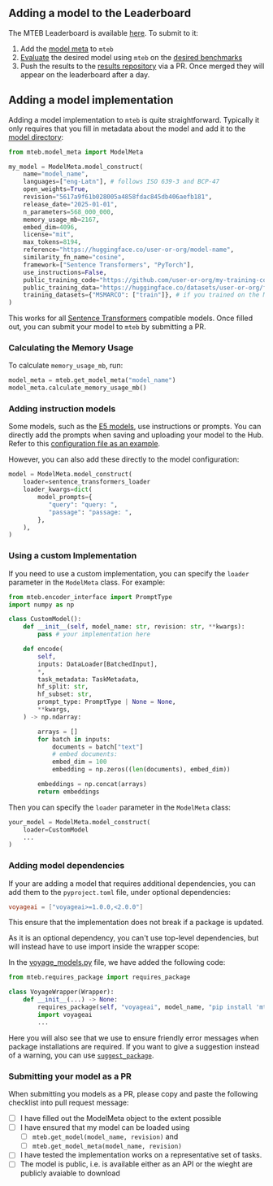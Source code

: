 ## Adding a model to the Leaderboard

The MTEB Leaderboard is available [here](https://huggingface.co/spaces/mteb/leaderboard). To submit to it:

1. Add the [model meta](https://github.com/embeddings-benchmark/mteb/blob/main/docs/adding_a_model.md#adding-a-model-implementation) to `mteb`
2. [Evaluate](https://github.com/embeddings-benchmark/mteb/blob/main/docs/usage/usage.md#evaluating-a-model) the desired model using `mteb` on the [desired benchmarks](https://github.com/embeddings-benchmark/mteb/blob/main/docs/usage/usage.md#selecting-a-benchmark)
3. Push the results to the [results repository](https://github.com/embeddings-benchmark/results) via a PR. Once merged they will appear on the leaderboard after a day.


## Adding a model implementation

Adding a model implementation to `mteb` is quite straightforward.
Typically it only requires that you fill in metadata about the model and add it to the [model directory](../mteb/models/):

```python
from mteb.model_meta import ModelMeta

my_model = ModelMeta.model_construct(
    name="model_name",
    languages=["eng-Latn"], # follows ISO 639-3 and BCP-47
    open_weights=True,
    revision="5617a9f61b028005a4858fdac845db406aefb181",
    release_date="2025-01-01",
    n_parameters=568_000_000,
    memory_usage_mb=2167,
    embed_dim=4096,
    license="mit",
    max_tokens=8194,
    reference="https://huggingface.co/user-or-org/model-name",
    similarity_fn_name="cosine",
    framework=["Sentence Transformers", "PyTorch"],
    use_instructions=False,
    public_training_code="https://github.com/user-or-org/my-training-code",
    public_training_data="https://huggingface.co/datasets/user-or-org/full-dataset",
    training_datasets={"MSMARCO": ["train"]}, # if you trained on the MSMARCO training set
)
```

This works for all [Sentence Transformers](https://sbert.net) compatible models. Once filled out, you can submit your model to `mteb` by
submitting a PR.


### Calculating the Memory Usage

To calculate `memory_usage_mb`, run:

```py
model_meta = mteb.get_model_meta("model_name")
model_meta.calculate_memory_usage_mb()
```

### Adding instruction models

Some models, such as the [E5 models](https://huggingface.co/intfloat/multilingual-e5-large-instruct), use instructions or prompts.
You can directly add the prompts when saving and uploading your model to the Hub. Refer to this [configuration file as an example](https://huggingface.co/Snowflake/snowflake-arctic-embed-m-v1.5/blob/3b5a16eaf17e47bd997da998988dce5877a57092/config_sentence_transformers.json).

However, you can also add these directly to the model configuration:

```python
model = ModelMeta.model_construct(
    loader=sentence_transformers_loader
    loader_kwargs=dict(
        model_prompts={
           "query": "query: ",
           "passage": "passage: ",
        },
    ),
)
```

### Using a custom Implementation

If you need to use a custom implementation, you can specify the `loader` parameter in the `ModelMeta` class. For example:
```python
from mteb.encoder_interface import PromptType
import numpy as np

class CustomModel():
    def __init__(self, model_name: str, revision: str, **kwargs):
        pass # your implementation here

    def encode(
        self,
        inputs: DataLoader[BatchedInput],
        *,
        task_metadata: TaskMetadata,
        hf_split: str,
        hf_subset: str,
        prompt_type: PromptType | None = None,
        **kwargs,
    ) -> np.ndarray:

        arrays = []
        for batch in inputs:
            documents = batch["text"]
            # embed documents:
            embed_dim = 100
            embedding = np.zeros((len(documents), embed_dim))

        embeddings = np.concat(arrays)
        return embeddings
```

Then you can specify the `loader` parameter in the `ModelMeta` class:

```python
your_model = ModelMeta.model_construct(
    loader=CustomModel
    ...
)
```


### Adding model dependencies
If your are adding a model that requires additional dependencies, you can add them to the `pyproject.toml` file, under optional dependencies:

```toml
voyageai = ["voyageai>=1.0.0,<2.0.0"]
```

This ensure that the implementation does not break if a package is updated.

As it is an optional dependency, you can't use top-level dependencies, but will instead have to use import inside the wrapper scope:

In the [voyage_models.py](../mteb/models/voyage_models.py) file, we have added the following code:
```python
from mteb.requires_package import requires_package

class VoyageWrapper(Wrapper):
    def __init__(...) -> None:
        requires_package(self, "voyageai", model_name, "pip install 'mteb[voyageai]'")
        import voyageai
        ...
```
Here you will also see that we use  to ensure friendly error messages when package installations are required.
If you want to give a suggestion instead of a warning, you can use [`suggest_package`](../mteb/requires_packages.py).

### Submitting your model as a PR

When submitting you models as a PR, please copy and paste the following checklist into pull request message:

- [ ] I have filled out the ModelMeta object to the extent possible
- [ ] I have ensured that my model can be loaded using
  - [ ] `mteb.get_model(model_name, revision)` and
  - [ ] `mteb.get_model_meta(model_name, revision)`
- [ ] I have tested the implementation works on a representative set of tasks.
- [ ] The model is public, i.e. is available either as an API or the wieght are publicly avaiable to download
